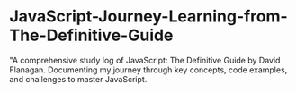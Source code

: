 # JavaScript-Journey-Learning-from-The-Definitive-Guide
"A comprehensive study log of JavaScript: The Definitive Guide by David Flanagan. Documenting my journey through key concepts, code examples, and challenges to master JavaScript.
